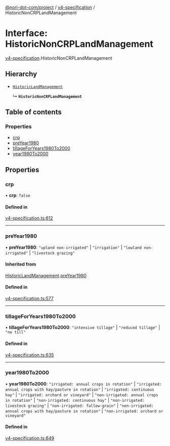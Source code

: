 [@nori-dot-com/project](../README.md) / [v4-specification](../modules/v4_specification.md) / HistoricNonCRPLandManagement

# Interface: HistoricNonCRPLandManagement

[v4-specification](../modules/v4_specification.md).HistoricNonCRPLandManagement

## Hierarchy

- [`HistoricLandManagement`](v4_specification.HistoricLandManagement.md)

  ↳ **`HistoricNonCRPLandManagement`**

## Table of contents

### Properties

- [crp](v4_specification.HistoricNonCRPLandManagement.md#crp)
- [preYear1980](v4_specification.HistoricNonCRPLandManagement.md#preyear1980)
- [tillageForYears1980To2000](v4_specification.HistoricNonCRPLandManagement.md#tillageforyears1980to2000)
- [year1980To2000](v4_specification.HistoricNonCRPLandManagement.md#year1980to2000)

## Properties

### crp

• **crp**: ``false``

#### Defined in

[v4-specification.ts:612](https://github.com/nori-dot-eco/nori-dot-com/blob/efae8bc/packages/project/src/v4-specification.ts#L612)

___

### preYear1980

• **preYear1980**: ``"upland non-irrigated"`` \| ``"irrigation"`` \| ``"lowland non-irrigated"`` \| ``"livestock grazing"``

#### Inherited from

[HistoricLandManagement](v4_specification.HistoricLandManagement.md).[preYear1980](v4_specification.HistoricLandManagement.md#preyear1980)

#### Defined in

[v4-specification.ts:577](https://github.com/nori-dot-eco/nori-dot-com/blob/efae8bc/packages/project/src/v4-specification.ts#L577)

___

### tillageForYears1980To2000

• **tillageForYears1980To2000**: ``"intensive tillage"`` \| ``"reduced tillage"`` \| ``"no till"``

#### Defined in

[v4-specification.ts:635](https://github.com/nori-dot-eco/nori-dot-com/blob/efae8bc/packages/project/src/v4-specification.ts#L635)

___

### year1980To2000

• **year1980To2000**: ``"irrigated: annual crops in rotation"`` \| ``"irrigated: annual crops with hay/pasture in rotation"`` \| ``"irrigated: continuous hay"`` \| ``"irrigated: orchard or vineyard"`` \| ``"non-irrigated: annual crops in rotation"`` \| ``"non-irrigated: continuous hay"`` \| ``"non-irrigated: livestock grazing"`` \| ``"non-irrigated: fallow-grain"`` \| ``"non-irrigated: annual crops with hay/pasture in rotation"`` \| ``"non-irrigated: orchard or vineyard"``

#### Defined in

[v4-specification.ts:649](https://github.com/nori-dot-eco/nori-dot-com/blob/efae8bc/packages/project/src/v4-specification.ts#L649)

